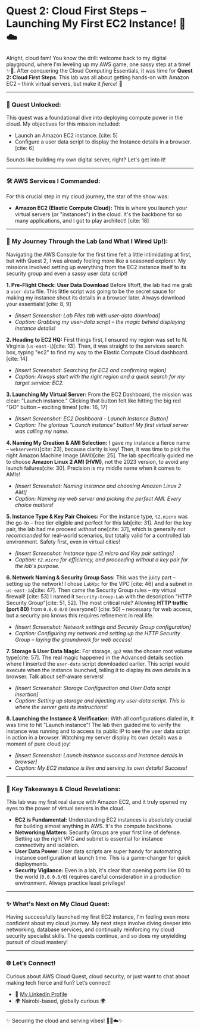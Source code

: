 # Quest 2: Cloud First Steps – Launching My First EC2 Instance! 🚀☁️

Alright, cloud fam! You know the drill: welcome back to my digital playground, where I'm leveling up my AWS game, one sassy step at a time! ✨💅. After conquering the Cloud Computing Essentials, it was time for **Quest 2: Cloud First Steps**. This lab was all about getting hands-on with Amazon EC2 – think virtual servers, but make it *fierce*! 🥂

---

### 🎯 Quest Unlocked:

This quest was a foundational dive into deploying compute power in the cloud. My objectives for this mission included:

* Launch an Amazon EC2 instance. [cite: 5]
* Configure a user data script to display the Instance details in a browser. [cite: 6]

Sounds like building my own digital server, right? Let's get into it!

---

### 🛠️ AWS Services I Commanded:

For this crucial step in my cloud journey, the star of the show was:

* **Amazon EC2 (Elastic Compute Cloud):** This is where you launch your virtual servers (or "instances") in the cloud. It's the backbone for so many applications, and I got to play architect! [cite: 18]

---

### 💅 My Journey Through the Lab (and What I Wired Up!):

Navigating the AWS Console for the first time felt a little intimidating at first, but with Quest 2, I was already feeling more like a seasoned explorer. My missions involved setting up everything from the EC2 instance itself to its security group and even a sassy user data script!

**1. Pre-Flight Check: User Data Download**
Before liftoff, the lab had me grab a `user-data` file. This little script was going to be the secret sauce for making my instance shout its details in a browser later. Always download your essentials! [cite: 8, 9]

* *[Insert Screenshot: Lab Files tab with user-data download]*
* *Caption: Grabbing my user-data script – the magic behind displaying instance details!*

**2. Heading to EC2 HQ:**
First things first, I ensured my region was set to N. Virginia (`us-east-1`)[cite: 13]. Then, it was straight to the services search box, typing "ec2" to find my way to the Elastic Compute Cloud dashboard. [cite: 14]

* *[Insert Screenshot: Searching for EC2 and confirming region]*
* *Caption: Always start with the right region and a quick search for my target service: EC2.*

**3. Launching My Virtual Server:**
From the EC2 Dashboard, the mission was clear: "Launch instance." Clicking that button felt like hitting the big red "GO" button – exciting times! [cite: 16, 17]

* *[Insert Screenshot: EC2 Dashboard - Launch Instance Button]*
* *Caption: The glorious "Launch instance" button! My first virtual server was calling my name.*

**4. Naming My Creation & AMI Selection:**
I gave my instance a fierce name – `webserver01`[cite: 23], because clarity is key! Then, it was time to pick the right Amazon Machine Image (AMI)[cite: 25]. The lab specifically guided me to choose **Amazon Linux 2 AMI (HVM)**, not the 2023 version, to avoid any launch failures[cite: 30]. Precision is my middle name when it comes to AMIs!

* *[Insert Screenshot: Naming instance and choosing Amazon Linux 2 AMI]*
* *Caption: Naming my web server and picking the perfect AMI. Every choice matters!*

**5. Instance Type & Key Pair Choices:**
For the instance type, `t2.micro` was the go-to – free tier eligible and perfect for this lab[cite: 31]. And for the key pair, the lab had me proceed *without* one[cite: 37], which is generally *not recommended* for real-world scenarios, but totally valid for a controlled lab environment. Safety first, even in virtual cities!

* *[Insert Screenshot: Instance type t2.micro and Key pair settings]*
* *Caption: `t2.micro` for efficiency, and proceeding without a key pair for the lab's purpose.*

**6. Network Naming & Security Group Sass:**
This was the juicy part – setting up the network! I chose `LabVpc` for the VPC [cite: 46] and a subnet in `us-east-1a`[cite: 47]. Then came the Security Group rules – my virtual firewall! [cite: 53] I named it `Security-Group-Lab` with the description "HTTP Security Group"[cite: 51, 52]. The most critical rule? Allowing **HTTP traffic (port 80)** from `0.0.0.0/0` (everyone!) [cite: 50] – necessary for web access, but a security pro knows this requires refinement in real life.

* *[Insert Screenshot: Network settings and Security Group configuration]*
* *Caption: Configuring my network and setting up the HTTP Security Group – laying the groundwork for web access!*

**7. Storage & User Data Magic:**
For storage, `gp2` was the chosen root volume type[cite: 57]. The real magic happened in the Advanced details section where I inserted the `user-data` script downloaded earlier. This script would execute when the instance launched, telling it to display its own details in a browser. Talk about self-aware servers!

* *[Insert Screenshot: Storage Configuration and User Data script insertion]*
* *Caption: Setting up storage and injecting my user-data script. This is where the server gets its instructions!*

**8. Launching the Instance & Verification:**
With all configurations dialed in, it was time to hit "Launch instance"! The lab then guided me to verify the instance was running and to access its public IP to see the user data script in action in a browser. Watching my server display its own details was a moment of pure cloud joy!

* *[Insert Screenshot: Launch instance success and Instance details in browser]*
* *Caption: My EC2 instance is live and serving its own details! Success!*

---

### 🔑 Key Takeaways & Cloud Revelations:

This lab was my first real dance with Amazon EC2, and it truly opened my eyes to the power of virtual servers in the cloud.

* **EC2 is Fundamental:** Understanding EC2 instances is absolutely crucial for building almost anything in AWS. It's the compute backbone.
* **Networking Matters:** Security Groups are your first line of defense. Setting up the right VPC and subnet is essential for instance connectivity and isolation.
* **User Data Power:** User data scripts are super handy for automating instance configuration at launch time. This is a game-changer for quick deployments.
* **Security Vigilance:** Even in a lab, it's clear that opening ports like 80 to the world (`0.0.0.0/0`) requires careful consideration in a production environment. Always practice least privilege!

---

### ✨ What's Next on My Cloud Quest:

Having successfully launched my first EC2 instance, I'm feeling even more confident about my cloud journey. My next steps involve diving deeper into networking, database services, and continually reinforcing my cloud security specialist skills. The quests continue, and so does my unyielding pursuit of cloud mastery!

---

### 🌐 Let’s Connect!

Curious about AWS Cloud Quest, cloud security, or just want to chat about making tech fierce and fun? Let’s connect!

* 💼 [My LinkedIn Profile](https://www.linkedin.com/in/mercy-ndonga/) 
* 🌍 Nairobi-based, globally curious 🌍

---

✨ Securing the cloud and serving vibes! 🥂💅☁️✨
